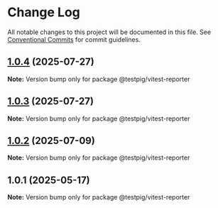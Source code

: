 # Change Log

All notable changes to this project will be documented in this file.
See [Conventional Commits](https://conventionalcommits.org) for commit guidelines.

## [1.0.4](https://github.com/testpig-io/node-reporters/compare/@testpig/vitest-reporter@1.0.2...@testpig/vitest-reporter@1.0.4) (2025-07-27)

**Note:** Version bump only for package @testpig/vitest-reporter





## [1.0.3](https://github.com/testpig-io/node-reporters/compare/@testpig/vitest-reporter@1.0.2...@testpig/vitest-reporter@1.0.3) (2025-07-27)

**Note:** Version bump only for package @testpig/vitest-reporter





## [1.0.2](https://github.com/testpig-io/node-reporters/compare/@testpig/vitest-reporter@1.0.1...@testpig/vitest-reporter@1.0.2) (2025-07-09)

**Note:** Version bump only for package @testpig/vitest-reporter





## 1.0.1 (2025-05-17)

**Note:** Version bump only for package @testpig/vitest-reporter
